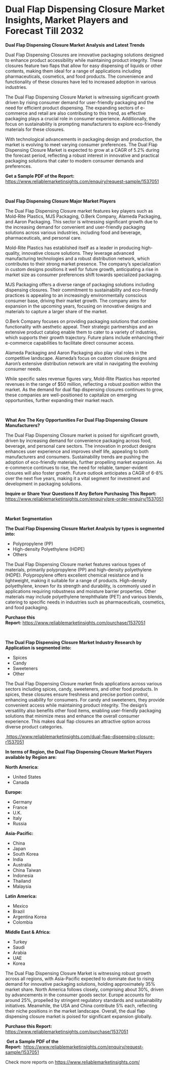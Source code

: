 <p><h1>Dual Flap Dispensing Closure Market Insights, Market Players and Forecast Till 2032</h1></p><p><strong>Dual Flap Dispensing Closure Market Analysis and Latest Trends</strong></p>
<p><p>Dual Flap Dispensing Closures are innovative packaging solutions designed to enhance product accessibility while maintaining product integrity. These closures feature two flaps that allow for easy dispensing of liquids or other contents, making them ideal for a range of applications including pharmaceuticals, cosmetics, and food products. The convenience and functionality of these closures have led to increased adoption in various industries.</p><p>The Dual Flap Dispensing Closure Market is witnessing significant growth driven by rising consumer demand for user-friendly packaging and the need for efficient product dispensing. The expanding sectors of e-commerce and retail are also contributing to this trend, as effective packaging plays a crucial role in consumer experience. Additionally, the focus on sustainability is prompting manufacturers to explore eco-friendly materials for these closures.</p><p>With technological advancements in packaging design and production, the market is evolving to meet varying consumer preferences. The Dual Flap Dispensing Closure Market is expected to grow at a CAGR of 5.2% during the forecast period, reflecting a robust interest in innovative and practical packaging solutions that cater to modern consumer demands and preferences.</p></p>
<p><strong>Get a Sample PDF of the Report:&nbsp;</strong> <a href="https://www.reliablemarketinsights.com/enquiry/request-sample/1537051?utm_campaign=3290&utm_medium=2&utm_source=Github&utm_content=ia&utm_term=03042025&utm_id=dual-flap-dispensing-closure">https://www.reliablemarketinsights.com/enquiry/request-sample/1537051</a></p>
<p>&nbsp;</p>
<p><strong>Dual Flap Dispensing Closure Major Market Players</strong></p>
<p><p>The Dual Flap Dispensing Closure market features key players such as Mold-Rite Plastics, MJS Packaging, O.Berk Company, Alameda Packaging, and Aaron Packaging. This sector is witnessing significant growth due to the increasing demand for convenient and user-friendly packaging solutions across various industries, including food and beverage, pharmaceuticals, and personal care.</p><p>Mold-Rite Plastics has established itself as a leader in producing high-quality, innovative closure solutions. They leverage advanced manufacturing technologies and a robust distribution network, which contributes to their strong market presence. The company’s specialization in custom designs positions it well for future growth, anticipating a rise in market size as consumer preferences shift towards specialized packaging.</p><p>MJS Packaging offers a diverse range of packaging solutions including dispensing closures. Their commitment to sustainability and eco-friendly practices is appealing to an increasingly environmentally conscious consumer base, driving their market growth. The company aims for expansion in the upcoming years, focusing on innovative designs and materials to capture a larger share of the market.</p><p>O.Berk Company focuses on providing packaging solutions that combine functionality with aesthetic appeal. Their strategic partnerships and an extensive product catalog enable them to cater to a variety of industries, which supports their growth trajectory. Future plans include enhancing their e-commerce capabilities to facilitate direct consumer access.</p><p>Alameda Packaging and Aaron Packaging also play vital roles in the competitive landscape. Alameda’s focus on custom closure designs and Aaron’s extensive distribution network are vital in navigating the evolving consumer needs.</p><p>While specific sales revenue figures vary, Mold-Rite Plastics has reported revenues in the range of $50 million, reflecting a robust position within the market. As the demand for dual flap dispensing closures continues to grow, these companies are well-positioned to capitalize on emerging opportunities, further expanding their market reach.</p></p>
<p>&nbsp;</p>
<p><strong>What Are The Key Opportunities For Dual Flap Dispensing Closure Manufacturers?</strong></p>
<p><p>The Dual Flap Dispensing Closure market is poised for significant growth, driven by increasing demand for convenience packaging across food, beverage, and personal care sectors. The innovation in product designs enhances user experience and improves shelf life, appealing to both manufacturers and consumers. Sustainability trends are pushing the adoption of eco-friendly materials, further propelling market expansion. As e-commerce continues to rise, the need for reliable, tamper-evident closures will also foster growth. Future outlook anticipates a CAGR of 6-8% over the next five years, making it a vital segment for investment and development in packaging solutions.</p></p>
<p><strong>Inquire or Share Your Questions If Any Before Purchasing This Report:</strong> <a href="https://www.reliablemarketinsights.com/enquiry/pre-order-enquiry/1537051?utm_campaign=3290&utm_medium=2&utm_source=Github&utm_content=ia&utm_term=03042025&utm_id=dual-flap-dispensing-closure">https://www.reliablemarketinsights.com/enquiry/pre-order-enquiry/1537051</a></p>
<p>&nbsp;</p>
<p><strong>Market Segmentation</strong></p>
<p><strong>The Dual Flap Dispensing Closure Market Analysis by types is segmented into:</strong></p>
<p><ul><li>Polypropylene (PP)</li><li>High-density Polyethylene (HDPE)</li><li>Others</li></ul></p>
<p><p>The Dual Flap Dispensing Closure market features various types of materials, primarily polypropylene (PP) and high-density polyethylene (HDPE). Polypropylene offers excellent chemical resistance and is lightweight, making it suitable for a range of products. High-density polyethylene, known for its strength and durability, is commonly used in applications requiring robustness and moisture barrier properties. Other materials may include polyethylene terephthalate (PET) and various blends, catering to specific needs in industries such as pharmaceuticals, cosmetics, and food packaging.</p></p>
<p><strong>Purchase this Report:&nbsp;</strong><a href="https://www.reliablemarketinsights.com/purchase/1537051?utm_campaign=3290&utm_medium=2&utm_source=Github&utm_content=ia&utm_term=03042025&utm_id=dual-flap-dispensing-closure">https://www.reliablemarketinsights.com/purchase/1537051</a></p>
<p>&nbsp;</p>
<p><strong>The Dual Flap Dispensing Closure Market Industry Research by Application is segmented into:</strong></p>
<p><ul><li>Spices</li><li>Candy</li><li>Sweeteners</li><li>Other</li></ul></p>
<p><p>The Dual Flap Dispensing Closure market finds applications across various sectors including spices, candy, sweeteners, and other food products. In spices, these closures ensure freshness and precise portion control, enhancing usability for consumers. For candy and sweeteners, they provide convenient access while maintaining product integrity. The design’s versatility also benefits other food items, enabling user-friendly packaging solutions that minimize mess and enhance the overall consumer experience. This makes dual flap closures an attractive option across diverse product categories.</p></p>
<p><a href="https://www.reliablemarketinsights.com/dual-flap-dispensing-closure-r1537051?utm_campaign=3290&utm_medium=2&utm_source=Github&utm_content=ia&utm_term=03042025&utm_id=dual-flap-dispensing-closure">&nbsp;https://www.reliablemarketinsights.com/dual-flap-dispensing-closure-r1537051</a></p>
<p><strong>In terms of Region, the Dual Flap Dispensing Closure Market Players available by Region are:</strong></p>
<p>
    <p> <strong> North America: </strong>
        <ul>
            <li>United States</li>
            <li>Canada</li>
        </ul>
        </p> 
    <p> <strong> Europe: </strong>
        <ul>
            <li>Germany</li>
            <li>France</li>
            <li>U.K.</li>
            <li>Italy</li>
            <li>Russia</li>
        </ul>
        </p> 
    <p> <strong> Asia-Pacific: </strong>
        <ul>
            <li>China</li>
            <li>Japan</li>
            <li>South Korea</li>
            <li>India</li>
            <li>Australia</li>
            <li>China Taiwan</li>
            <li>Indonesia</li>
            <li>Thailand</li>
            <li>Malaysia</li>
        </ul>
        </p> 
    <p> <strong> Latin America: </strong>
        <ul>
            <li>Mexico</li>
            <li>Brazil</li>
            <li>Argentina Korea</li>
            <li>Colombia</li>
        </ul>
        </p> 
    <p> <strong> Middle East & Africa: </strong>
        <ul>
            <li>Turkey</li>
            <li>Saudi</li>
            <li>Arabia</li>
            <li>UAE</li>
            <li>Korea</li>
        </ul>
    </p>
    </p>
<p><p>The Dual Flap Dispensing Closure Market is witnessing robust growth across all regions, with Asia-Pacific expected to dominate due to rising demand for innovative packaging solutions, holding approximately 35% market share. North America follows closely, comprising about 30%, driven by advancements in the consumer goods sector. Europe accounts for around 25%, propelled by stringent regulatory standards and sustainability initiatives. Meanwhile, the USA and China contribute 5% each, reflecting their niche positions in the market landscape. Overall, the dual flap dispensing closure market is poised for significant expansion globally.</p></p>
<p><strong>Purchase this Report: </strong><a href="https://www.reliablemarketinsights.com/purchase/1537051?utm_campaign=3290&utm_medium=2&utm_source=Github&utm_content=ia&utm_term=03042025&utm_id=dual-flap-dispensing-closure">https://www.reliablemarketinsights.com/purchase/1537051</a></p>
<p>&nbsp;<strong>Get a Sample PDF of the Report:&nbsp;&nbsp;</strong><a href="https://www.reliablemarketinsights.com/enquiry/request-sample/1537051?utm_campaign=3290&utm_medium=2&utm_source=Github&utm_content=ia&utm_term=03042025&utm_id=dual-flap-dispensing-closure">https://www.reliablemarketinsights.com/enquiry/request-sample/1537051</a></p>
<p><strong></strong></p>
<p>Check more reports on <a href="https://www.reliablemarketinsights.com/?utm_campaign=3290&utm_medium=2&utm_source=Github&utm_content=ia&utm_term=03042025&utm_id=dual-flap-dispensing-closure">https://www.reliablemarketinsights.com/</a></p>
